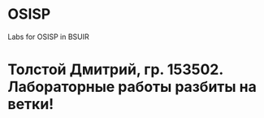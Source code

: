 # OSISP
Labs for OSISP in BSUIR
<h1>Толстой Дмитрий, гр. 153502. Лабораторные работы разбиты на ветки!</h1>
